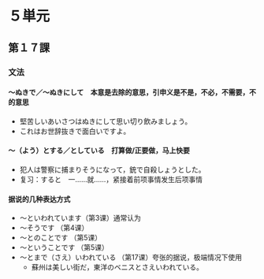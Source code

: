 # ５単元

## 第１７課

### 文法

#### ～ぬきで／～ぬきにして　本意是去除的意思，引申义是不是，不必，不需要，不的意思

- 堅苦しいあいさつはぬきにして思い切り飲みましょう。
- これはお世辞抜きで面白いですよ。

#### ～（よう）とする／としている　打算做/正要做，马上快要

- 犯人は警察に捕まりそうになって，銃で自殺しょうとした。
- 复习：すると　一……就……，紧接着前项事情发生后项事情

#### 据说的几种表达方式

- ～といわれています（第3课）通常认为
- ～そうです （第4课）
- ～とのことです （第5课）
- ～ということです （第5课）
- ～とまで（さえ）いわれている （第17课）夸张的据说，极端情况下使用
	- 蘇州は美しい街だ，東洋のベニスとさえいわれている。